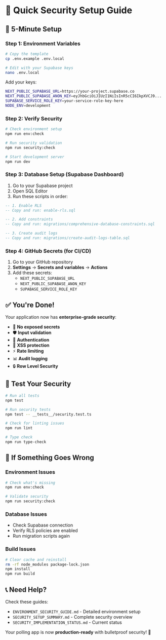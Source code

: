 # 🚀 Quick Security Setup Guide

## 🎯 **5-Minute Setup**

### **Step 1: Environment Variables**

```bash
# Copy the template
cp .env.example .env.local

# Edit with your Supabase keys
nano .env.local
```

Add your keys:

```bash
NEXT_PUBLIC_SUPABASE_URL=https://your-project.supabase.co
NEXT_PUBLIC_SUPABASE_ANON_KEY=eyJhbGciOiJIUzI1NiIsInR5cCI6IkpXVCJ9...
SUPABASE_SERVICE_ROLE_KEY=your-service-role-key-here
NODE_ENV=development
```

### **Step 2: Verify Security**

```bash
# Check environment setup
npm run env:check

# Run security validation
npm run security:check

# Start development server
npm run dev
```

### **Step 3: Database Setup (Supabase Dashboard)**

1. Go to your Supabase project
2. Open SQL Editor
3. Run these scripts in order:

```sql
-- 1. Enable RLS
-- Copy and run: enable-rls.sql

-- 2. Add constraints
-- Copy and run: migrations/comprehensive-database-constraints.sql

-- 3. Create audit logs
-- Copy and run: migrations/create-audit-logs-table.sql
```

### **Step 4: GitHub Secrets (for CI/CD)**

1. Go to your GitHub repository
2. **Settings** → **Secrets and variables** → **Actions**
3. Add these secrets:
   - `NEXT_PUBLIC_SUPABASE_URL`
   - `NEXT_PUBLIC_SUPABASE_ANON_KEY`
   - `SUPABASE_SERVICE_ROLE_KEY`

## ✅ **You're Done!**

Your application now has **enterprise-grade security**:

- 🔐 **No exposed secrets**
- 🛡️ **Input validation**
- 🔑 **Authentication**
- 🚫 **XSS protection**
- ⚡ **Rate limiting**
- 📊 **Audit logging**
- 🔒 **Row Level Security**

## 🧪 **Test Your Security**

```bash
# Run all tests
npm test

# Run security tests
npm test -- __tests__/security.test.ts

# Check for linting issues
npm run lint

# Type check
npm run type-check
```

## 🚨 **If Something Goes Wrong**

### **Environment Issues**

```bash
# Check what's missing
npm run env:check

# Validate security
npm run security:check
```

### **Database Issues**

- Check Supabase connection
- Verify RLS policies are enabled
- Run migration scripts again

### **Build Issues**

```bash
# Clear cache and reinstall
rm -rf node_modules package-lock.json
npm install
npm run build
```

## 📞 **Need Help?**

Check these guides:

- `ENVIRONMENT_SECURITY_GUIDE.md` - Detailed environment setup
- `SECURITY_SETUP_SUMMARY.md` - Complete security overview
- `SECURITY_IMPLEMENTATION_STATUS.md` - Current status

Your polling app is now **production-ready** with bulletproof security! 🎉
